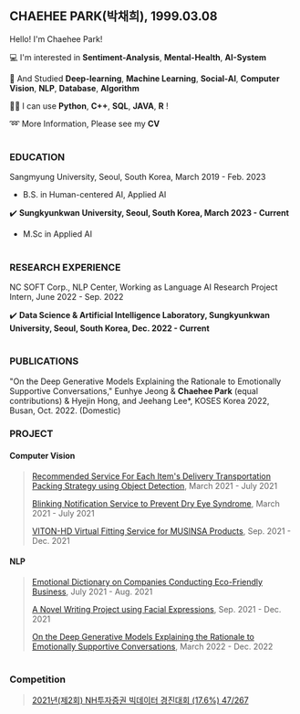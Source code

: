 ## CHAEHEE PARK(박채희), 1999.03.08

Hello! I'm Chaehee Park! 


💻 I'm interested in **Sentiment-Analysis**, **Mental-Health**, **AI-System**

📝 And Studied **Deep-learning**, **Machine Learning**, **Social-AI**, **Computer Vision**, **NLP**, **Database**, **Algorithm** 

👩‍💻 I can use **Python**, **C++**, **SQL**, **JAVA**, **R** !

➿ More Information, Please see my **CV**  
#

### EDUCATION
Sangmyung University, Seoul, South Korea, March 2019 - Feb. 2023
- B.S. in Human-centered AI, Applied AI

✔️ **Sungkyunkwan University, Seoul, South Korea,  March 2023 - Current**
- M.Sc in Applied AI  
#



### RESEARCH EXPERIENCE
NC SOFT Corp., NLP Center,
Working as Language AI Research Project Intern,     June 2022 - Sep. 2022 

✔️ **Data Science & Artificial Intelligence Laboratory, Sungkyunkwan University, Seoul, South Korea,  Dec. 2022 - Current**  
#

### PUBLICATIONS
"On the Deep Generative Models Explaining the Rationale to Emotionally Supportive Conversations," Eunhye Jeong & **Chaehee Park** (equal contributions) & Hyejin Hong, and Jeehang Lee*, KOSES Korea 2022, Busan, Oct. 2022. (Domestic) 

### PROJECT
#### Computer Vision
>[Recommended Service For Each Item's Delivery Transportation Packing Strategy using Object Detection](http://github.com/ChaeheePark/SMUS), March 2021 - July 2021
>
>[Blinking Notification Service to Prevent Dry Eye Syndrome](https://github.com/smu-deep-learning-project/in_out), March 2021 - July 2021
>
>[VITON-HD Virtual Fitting Service for MUSINSA Products](https://github.com/ChaeheePark/modelgirls), Sep. 2021 - Dec. 2021
>

#### NLP
>[Emotional Dictionary on Companies Conducting Eco-Friendly Business](https://github.com/Data-campus-SloganAnalysis/Main), July 2021 - Aug. 2021
>
>[A Novel Writing Project using Facial Expressions](https://github.com/ChaeheePark/novelgirls), Sep. 2021 - Dec. 2021
>
>[On the Deep Generative Models Explaining the Rationale to Emotionally Supportive Conversations](https://github.com/ChaeheePark/XAI-Emotionally-Supportive-Conversations), March 2022 - Dec. 2022
>

#
### Competition
>[2021년(제2회) NH투자증권 빅데이터 경진대회 (17.6%) 47/267](https://github.com/ChaeheePark/NH_Bigdata_Contest)
>

